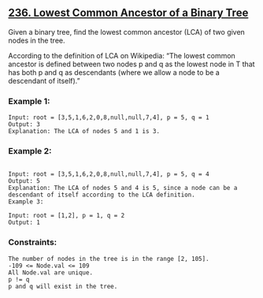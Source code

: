 ## [236. Lowest Common Ancestor of a Binary Tree](https://leetcode.com/problems/lowest-common-ancestor-of-a-binary-tree/description/)

Given a binary tree, find the lowest common ancestor (LCA) of two given nodes in the tree.

According to the definition of LCA on Wikipedia: “The lowest common ancestor is defined between two nodes p and q as the lowest node in T that has both p and q as descendants (where we allow a node to be a descendant of itself).”

 

### Example 1:

```
Input: root = [3,5,1,6,2,0,8,null,null,7,4], p = 5, q = 1
Output: 3
Explanation: The LCA of nodes 5 and 1 is 3.
```
### Example 2:
```

Input: root = [3,5,1,6,2,0,8,null,null,7,4], p = 5, q = 4
Output: 5
Explanation: The LCA of nodes 5 and 4 is 5, since a node can be a descendant of itself according to the LCA definition.
Example 3:

Input: root = [1,2], p = 1, q = 2
Output: 1
 ```

### Constraints:
```
The number of nodes in the tree is in the range [2, 105].
-109 <= Node.val <= 109
All Node.val are unique.
p != q
p and q will exist in the tree.
```
